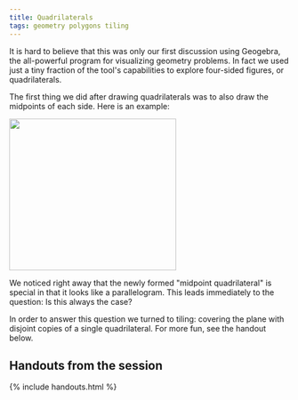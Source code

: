```yaml
---
title: Quadrilaterals
tags: geometry polygons tiling
---
```


It is hard to believe that this was only our first discussion using Geogebra, the all-powerful program for visualizing geometry problems. In fact we used just a tiny fraction of the tool's capabilities to explore four-sided figures, or quadrilaterals.

The first thing we did after drawing quadrilaterals was to also draw the midpoints of each side. Here is an example:

<img src="{{ site.baseurl }}/assets/misc/quadrilateral.png" width="300" height="273" />

We noticed right away that the newly formed "midpoint quadrilateral" is special in that it looks like a parallelogram. This leads immediately to the question: Is this always the case?

In order to answer this question we turned to tiling: covering the plane with disjoint copies of a single quadrilateral. For more fun, see the handout below.

## Handouts from the session 

{% include handouts.html %}
